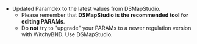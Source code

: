 * Updated Paramdex to the latest values from DSMapStudio.
  * Please remember that **DSMapStudio is the recommended tool for editing PARAMs**.
  * Do **not** try to "upgrade" your PARAMs to a newer regulation version with WitchyBND. Use DSMapStudio.